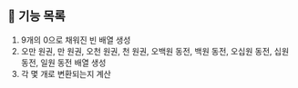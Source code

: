 ## 🚀 기능 목록

1. 9개의 0으로 채워진 빈 배열 생성
2. 오만 원권, 만 원권, 오천 원권, 천 원권, 오백원 동전, 백원 동전, 오십원 동전, 십원 동전, 일원 동전 배열 생성
3. 각 몇 개로 변환되는지 계산

